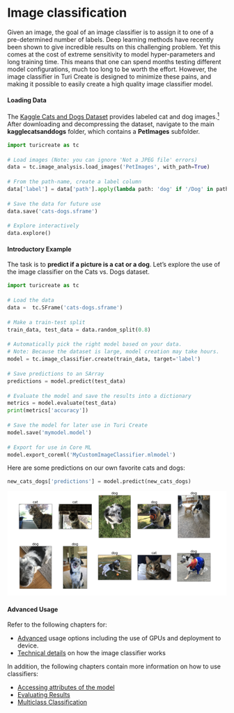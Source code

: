 # Image classification

Given an image, the goal of an image classifier is to assign it to one
of a pre-determined number of labels.  Deep learning methods have
recently been shown to give incredible results on this challenging
problem. Yet this comes at the cost of extreme sensitivity to model
hyper-parameters and long training time. This means that one can spend
months  testing different model configurations, much too long to be
worth the effort. However, the image classifier in Turi Create is
designed to minimize these pains, and making it possible to easily
create a high quality image classifier model.

#### Loading Data

The [Kaggle Cats and Dogs Dataset](https://www.microsoft.com/en-us/download/details.aspx?id=54765) provides labeled cat and dog images.[<sup>1</sup>](../datasets.md) After downloading and decompressing the dataset, navigate to the main **kagglecatsanddogs** folder, which contains a **PetImages** subfolder.

```python
import turicreate as tc

# Load images (Note: you can ignore 'Not a JPEG file' errors)
data = tc.image_analysis.load_images('PetImages', with_path=True)

# From the path-name, create a label column
data['label'] = data['path'].apply(lambda path: 'dog' if '/Dog' in path else 'cat')

# Save the data for future use
data.save('cats-dogs.sframe')

# Explore interactively
data.explore()
```

#### Introductory Example

The task is to **predict if a picture is a cat or a dog**.  Let’s
explore the use of the image classifier on the Cats vs. Dogs dataset.

```python
import turicreate as tc

# Load the data
data =  tc.SFrame('cats-dogs.sframe')

# Make a train-test split
train_data, test_data = data.random_split(0.8)

# Automatically pick the right model based on your data.
# Note: Because the dataset is large, model creation may take hours.
model = tc.image_classifier.create(train_data, target='label')

# Save predictions to an SArray
predictions = model.predict(test_data)

# Evaluate the model and save the results into a dictionary
metrics = model.evaluate(test_data)
print(metrics['accuracy'])

# Save the model for later use in Turi Create
model.save('mymodel.model')

# Export for use in Core ML
model.export_coreml('MyCustomImageClassifier.mlmodel')
```

Here are some predictions on our own favorite cats and dogs:

```python
new_cats_dogs['predictions'] = model.predict(new_cats_dogs)
```

![Image classifier predictions](images/cats_dogs_predictions.png)

#### Advanced Usage

Refer to the following chapters for:
* [Advanced](advanced-usage.md) usage options including the use of GPUs and deployment to device.
* [Technical details](how-it-works.md) on how the image classifier works

In addition, the following chapters contain more information on how to use classifiers:

* [Accessing attributes of the model](../supervised-learning/linear-regression.md#linregr-model-access)
* [Evaluating Results](../supervised-learning/logistic-regression.md#logregr-evaluation)
* [Multiclass Classification](../supervised-learning/logistic-regression.md#logregr-multiclass)
